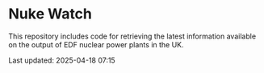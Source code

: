 # Nuke Watch

This repository includes code for retrieving the latest information available on the output of EDF nuclear power plants in the UK.

Last updated: 2025-04-18 07:15